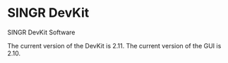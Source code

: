 # SINGR DevKit 

SINGR DevKit Software

The current version of the DevKit is 2.11.
The current version of the GUI is 2.10.